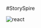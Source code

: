 #StorySpire  


<img src="https://cdni.iconscout.com/illustration/premium/thumb/work-in-progress-4224357-3518823.png" alt="react" />
